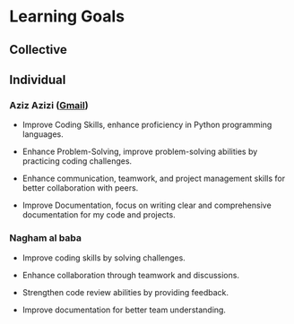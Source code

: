 # Learning Goals

## Collective

## Individual

### Aziz Azizi ([Gmail](mailto:aziztablo.aa@gmail.com))

* Improve Coding Skills, enhance proficiency in Python programming languages.

* Enhance Problem-Solving, improve problem-solving abilities by practicing coding
challenges.

* Enhance communication, teamwork, and project management skills for better
collaboration with peers.

* Improve Documentation, focus on writing clear and comprehensive documentation
for my code and projects.
### Nagham al baba

* Improve coding skills by solving challenges.

* Enhance collaboration through teamwork and discussions.

* Strengthen code review abilities by providing feedback.

* Improve documentation for better team understanding.
